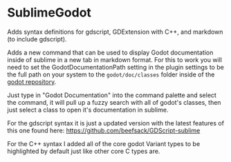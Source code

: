 # SublimeGodot

Adds syntax definitions for gdscript, GDExtension with C++, and markdown (to include gdscript).

Adds a new command that can be used to display Godot documentation inside of sublime in a new tab in markdown format.  For this to work you will need to set the GodotDocumentationPath setting in the plugin settings to be the full path on your system to the `godot/doc/classes` folder inside of the [godot repository](https://github.com/godotengine/godot/tree/master/doc/classes).

Just type in "Godot Documentation" into the command palette and select the command, it will pull up a fuzzy search with all of godot's classes, then just select a class to open it's documentation in sublime.

For the gdscript syntax it is just a updated version with the latest features of this one found here: https://github.com/beefsack/GDScript-sublime

For the C++ syntax I added all of the core godot Variant types to be highlighted by default just like other core C types are.